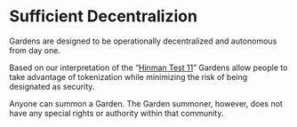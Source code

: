 # Sufficient Decentralizion

Gardens are designed to be operationally decentralized and autonomous from day one. 

Based on our interpretation of the “[Hinman Test 11](https://www.lawandblockchain.eu/hinman-test/)” Gardens allow people to take advantage of tokenization while minimizing the risk of being designated as security. 

Anyone can summon a Garden. The Garden summoner, however, does not have any special rights or authority within that community.

